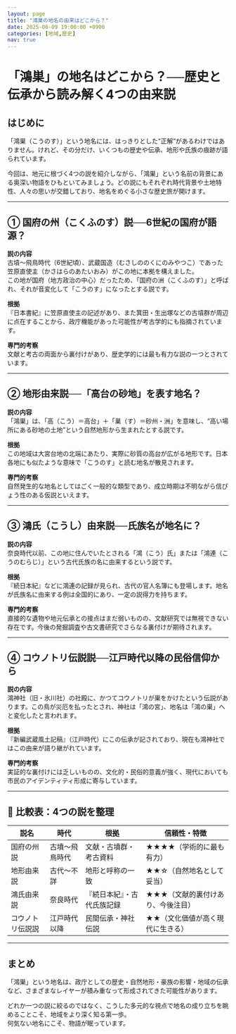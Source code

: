```yaml
---
layout: page
title: "鴻巣の地名の由来はどこから？"
date: 2025-06-09 19:00:00 +0900
categories: [地域,歴史]
nav: true
---
```


# 「鴻巣」の地名はどこから？──歴史と伝承から読み解く4つの由来説

## はじめに

「鴻巣（こうのす）」という地名には、はっきりとした“正解”があるわけではありません。けれど、その分だけ、いくつもの歴史や伝承、地形や氏族の痕跡が語られています。

今回は、地元に根づく4つの説を紹介しながら、「鴻巣」という名前の背景にある奥深い物語をひもといてみましょう。どの説にもそれぞれ時代背景や土地特性、人々の思いが交錯しており、地名をめぐる小さな歴史旅が開けます。

---

## ① 国府の州（こくふのす）説──6世紀の国府が語源？

**説の内容**  
古墳～飛鳥時代（6世紀頃）、武蔵国造（むさしののくにのみやつこ）であった笠原直使主（かさはらのあたいおみ）がこの地に本拠を構えました。  
この地が国府（地方政治の中心）だったため、「国府の洲（こくふのす）」と呼ばれ、それが音変化して「こうのす」になったとする説です。

**根拠**  
『日本書紀』に笠原直使主の記述があり、また箕田・生出塚などの古墳群が周辺に点在することから、政庁機能があった可能性が考古学的にも指摘されています。

**専門的考察**  
文献と考古の両面から裏付けがあり、歴史学的には最も有力な説の一つとされています。

---

## ② 地形由来説──「高台の砂地」を表す地名？

**説の内容**  
「鴻巣」は、「高（こう）＝高台」＋「巣（す）＝砂州・洲」を意味し、“高い場所にある砂地の土地”という自然地形から生まれたとする説です。

**根拠**  
この地域は大宮台地の北端にあたり、実際に砂質の高台が広がる地形です。日本各地にも似たような意味で「こうのす」と読む地名が散見されます。

**専門的考察**  
自然発生的な地名としてはごく一般的な類型であり、成立時期は不明ながら信ぴょう性のある仮説といえます。

---

## ③ 鴻氏（こうし）由来説──氏族名が地名に？

**説の内容**  
奈良時代以前、この地に住んでいたとされる「鴻（こう）氏」または「鴻連（こうのむらじ）」という古代氏族の名に由来するという説です。

**根拠**  
『続日本紀』などに鴻連の記録が見られ、古代の官人名簿にも登場します。地名が氏族名に由来する例は全国的にあり、一定の説得力を持ちます。

**専門的考察**  
直接的な遺物や地元伝承との接点はまだ弱いものの、文献研究では無視できない存在です。今後の発掘調査や古文書研究でさらなる裏付けが期待されます。

---

## ④ コウノトリ伝説説──江戸時代以降の民俗信仰から

**説の内容**  
鴻神社（旧・氷川社）の社殿に、かつてコウノトリが巣をかけたという伝説があります。この鳥が災厄を払ったとされ、神社は「鴻の宮」、地名は「鴻の巣」へと変化したと言われます。

**根拠**  
『新編武蔵風土記稿』（江戸時代）にこの伝承が記されており、現在も鴻神社ではこの由来が語り継がれています。

**専門的考察**  
実証的な裏付けには乏しいものの、文化的・民俗的意義が強く、現代においても市民のアイデンティティ形成に寄与しています。

---

## 🧭 比較表：4つの説を整理

| 説名       | 時代      | 根拠            | 信頼性・特徴             |
| -------- | ------- | ------------- | ------------------ |
| 国府の州説    | 古墳～飛鳥時代 | 文献・古墳群・考古資料   | ★★★★（学術的に最も有力）     |
| 地形由来説    | 古代～不詳   | 地形と呼称の一致      | ★★☆（自然地名として妥当）     |
| 鴻氏由来説    | 奈良時代    | 『続日本紀』・古代氏族記録 | ★★★（文献的裏付けあり、今後注目） |
| コウノトリ伝説説 | 江戸時代以降  | 民間伝承・神社伝説     | ★★（文化価値が高く現代に生きる）  |

---

## まとめ

「鴻巣」という地名は、政庁としての歴史・自然地形・豪族の影響・地域の伝承など、さまざまなレイヤーが積み重なって形成されてきた可能性があります。

どれか一つの説に絞るのではなく、こうした多元的な視点で地名の成り立ちを眺めることこそ、地域をより深く知る第一歩。  
何気ない地名にこそ、物語が眠っています。